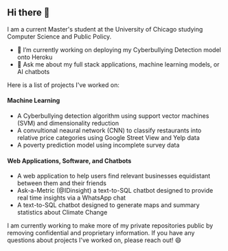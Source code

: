 ## Hi there 👋
I am a current Master's student at the University of Chicago studying Computer Science and Public Policy.
<!--
**gregthemitch/gregthemitch** is a ✨ _special_ ✨ repository because its `README.md` (this file) appears on your GitHub profile.

Here are some ideas to get you started:

- 🔭 I’m currently working on ...
- 🌱 I’m currently learning ...
- 👯 I’m looking to collaborate on ...
- 🤔 I’m looking for help with ...
- 💬 Ask me about ...
- 📫 How to reach me: ...
- 😄 Pronouns: ...
- ⚡ Fun fact: ...
-->

- 🔭 I’m currently working on deploying my Cyberbullying Detection model onto Heroku
- 💬 Ask me about my full stack applications, machine learning models, or AI chatbots

Here is a list of projects I've worked on:

#### Machine Learning
- A Cyberbullying detection algorithm using support vector machines (SVM) and dimensionality reduction
- A convultional neaural network (CNN) to classify restaurants into relative price categories using Google Street View and Yelp data
- A poverty prediction model using incomplete survey data

#### Web Applications, Software, and Chatbots
- A web application to help users find relevant businesses equidistant between them and their friends
- Ask-a-Metric (@IDinsight) a text-to-SQL chatbot designed to provide real time insights via a WhatsApp chat
- A text-to-SQL chatbot designed to generate maps and summary statistics about Climate Change

I am currently working to make more of my private repositories public by removing confidential and proprietary information. If you have any questions about projects I've worked on, please reach out! 😄
